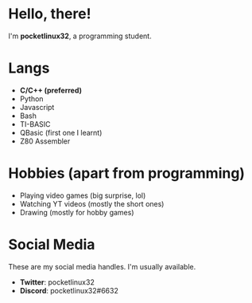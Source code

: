 # Hello, there!

I'm **pocketlinux32**, a programming student.

# Langs

- **C/C++ (preferred)**
- Python
- Javascript
- Bash
- TI-BASIC
- QBasic (first one I learnt)
- Z80 Assembler

# Hobbies (apart from programming)

- Playing video games (big surprise, lol)
- Watching YT videos (mostly the short ones)
- Drawing (mostly for hobby games)

# Social Media
These are my social media handles. I'm usually available.
- **Twitter**: pocketlinux32
- **Discord**: pocketlinux32#6632
